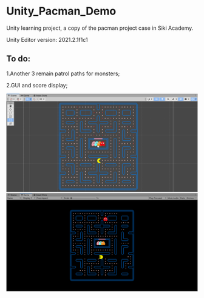 # Unity_Pacman_Demo
Unity learning project, a copy of the pacman project case in Siki Academy.

Unity Editor version: 2021.2.1f1c1

## To do:

1.Another 3 remain patrol paths for monsters;

2.GUI and score display;

![image](Assets/Image/1.png)
![image](Assets/Image/2.png)